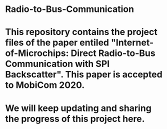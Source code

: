 # Radio-to-Bus-Communication
# This repository contains the project files of the paper entiled "Internet-of-Microchips: Direct Radio-to-Bus Communication with SPI Backscatter". This paper is accepted to MobiCom 2020.
# We will keep updating and sharing the progress of this project here.
